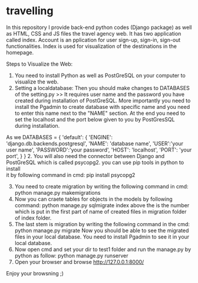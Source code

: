 # travelling
In this repository I provide back-end python codes (Django package) as well as HTML, CSS and JS files the  travel agency web. It has two application called index. Account is an pplication for user sign-up, sign-in, sign-out functionalities. Index is used for visualization of the destinations in the homepage. 

Steps to Visualize the Web:

1. You need to install Python as well as PostGreSQL on your computer to visualize the web. 
2. Setting a localdatabase: 
Then you should make changes to DATABASES of the setting.py >>
It requires user name and the password you have created during installation of PostGreSQL. More importantly you need to install the Pgadmin to create database with specific name and you need to enter this name next to the "NAME" section. At the end you need to set the localhost and the port below given to you by PostGresSQL during installation.

As we 
DATABASES = {
    'default': {
        'ENGINE': 'django.db.backends.postgresql',
        'NAME': 'database name',
        'USER':'your user name',
        'PASSWORD':'your password',
        'HOST': 'localhost',
        'PORT': 'your port',
      }
    }
2. You will also need the connector between Django and PostGreSQL which is called psycopg2. you can use pip tools in python to install  
   it by following command in cmd: 
   pip install psycopg2

3. You need to create migration by writing the following command in cmd:
   python manage.py makemigrations
4. Now you can craete tables for objects in the models by following command:
   python manage.py sqlmigrate index <migrationfilenumber>
   above the <migrationfilenumber> is the number which is put in the first part of name of created files in migration folder of index        folder. 
5. The last stem is migration by writing the following command in the cmd:
   python manage.py migrate
   Now you should be able to see the migrated files in your local database. You need to install Pgadmin to see it in your local 
   database.
6. Now open cmd and set your dir to test1 folder and run the manage.py by python as follow:
   python manage.py runserver
7. Open your browser and browse http://127.0.0.1:8000/
  
Enjoy your browsning ;)
